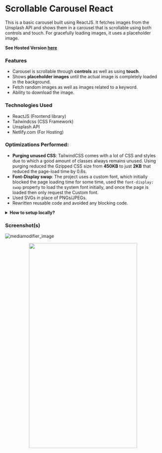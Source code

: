 # Scrollable Carousel React

This is a basic carousel built using ReactJS. It fetches images from the Unsplash API and shows them in a carousel that is scrollable using both controls and touch. For gracefully loading images, it uses a placeholder image.

**See Hosted Version [here](https://scrollable-carousel-react.netlify.app/)**

### Features

- Carousel is scrollable through **controls** as well as using **touch**.
- Shows **placeholder images** until the actual image is completely loaded in the background.
- Fetch random images as well as images related to a keyword.
- Ability to download the image.

### Technologies Used

- ReactJS (Frontend library)
- Tailwindcss (CSS Framework)
- Unsplash API
- Netlify.com (For Hosting)

### Optimizations Performed:

- **Purging unused CSS**: TailwindCSS comes with a lot of CSS and styles due to which a good amount of classes always remains unused. Using purging reduced the Gzipped CSS size from **450KB** to just **2KB** that reduced the page-load time by 0.6s.
- **Font-Display swap**: The project uses a custom font, which initially blocked the page loading time for some time, used the `font-display: swap` property to load the system font initially, and once the page is loaded then only request the Custom font.
- Used SVGs in place of PNGs/JPEGs.
- Rewritten reusable code and avoided any blocking code.

<details>
  <summary><strong>How to setup locally?</strong></summary>
 
  
- Fork and clone the repo using
```
$ git clone https://github.com/rajat2502/scrollable-carousel-react
$ cd scrollable-carousel-react
```
- Get a new API key from [https://unsplash.com/documentation](https://unsplash.com/documentation) and replace it with `REACT_APP_UNSPLASH_KEY` in `.env.example`.

- Rename the file `.env.example` to `.env`

- Install node dependencies using
```
$ yarn add
```
- Run Server at localhost using
```
$ yarn serve
```
  
</details>

### Screenshot(s)

![mediamodifier_image](https://user-images.githubusercontent.com/42200276/124787244-fa5caa80-df65-11eb-8b8d-01a99d3436cb.jpeg)

<div align="center">
  <img width="350" height="662" src="https://user-images.githubusercontent.com/42200276/124788575-1745ad80-df67-11eb-9e8d-53fa5a63f1aa.png" />
</div>
